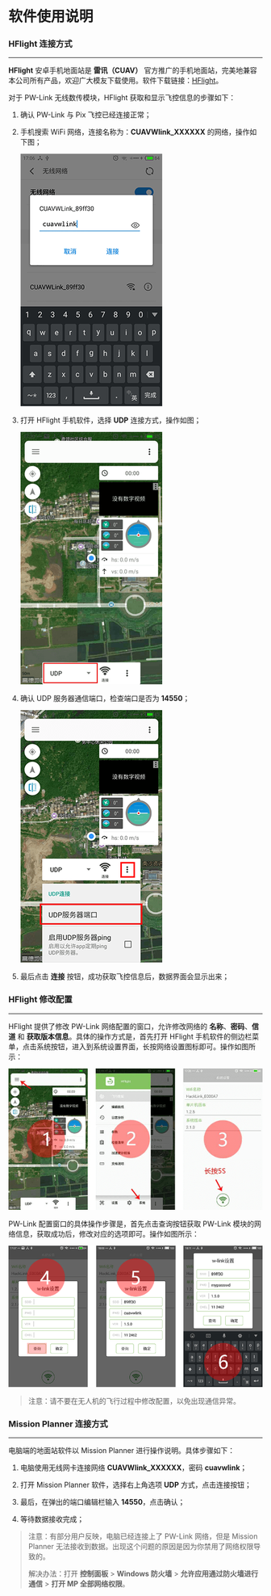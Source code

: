 # 软件使用说明

### HFlight 连接方式

---

**HFlight** 安卓手机地面站是 **雷讯（CUAV）** 官方推广的手机地面站，完美地兼容本公司所有产品，欢迎广大模友下载使用。软件下载链接：[HFlight](http://fw.cuav.net/apk/HFlight.apk)。

对于 PW-Link 无线数传模块，HFlight 获取和显示飞控信息的步骤如下：

1. 确认 PW-Link 与 Pix 飞控已经连接正常；

2. 手机搜索 WiFi 网络，连接名称为：**CUAVWlink\_XXXXXX** 的网络，操作如下图；

   ![](images/pwlink-net-connected.png)

3. 打开 HFlight 手机软件，选择 **UDP** 连接方式，操作如图；

   ![](images/pwlink-connected-type.png)

4. 确认 UDP 服务器通信端口，检查端口是否为 **14550**；

   ![](/images/pwlink-udp-setting.png)

5. 最后点击 **连接** 按钮，成功获取飞控信息后，数据界面会显示出来；

### HFlight 修改配置

---

HFlight 提供了修改 PW-Link 网络配置的窗口，允许修改网络的 **名称**、**密码**、**信道** 和 **获取版本信息**。具体的操作方式是，首先打开 HFlight 手机软件的侧边栏菜单，点击系统按钮，进入到系统设置界面，长按网络设置图标即可。操作如图所示：

![](/images/pwlink-net-cfg1.png)

PW-Link 配置窗口的具体操作步骤是，首先点击查询按钮获取 PW-Link 模块的网络信息，获取成功后，修改对应的选项即可。操作如图所示：

![](/images/pwlink-net-cfg2.png)

> 注意：请不要在无人机的飞行过程中修改配置，以免出现通信异常。

### Mission Planner 连接方式

---

电脑端的地面站软件以 Mission Planner 进行操作说明。具体步骤如下：

1. 电脑使用无线网卡连接网络 **CUAVWlink\_XXXXXX**，密码 **cuavwlink**；

2. 打开 Mission Planner 软件，选择右上角选项 **UDP** 方式，点击连接按钮；

3. 最后，在弹出的端口编辑栏输入 **14550**，点击确认；

4. 等待数据接收完成；

> 注意：有部分用户反映，电脑已经连接上了 PW-Link 网络，但是 Mission Planner 无法接收到数据。出现这个问题的原因是因为你禁用了网络权限导致的。
>
> 解决办法：打开 **控制面板** &gt; **Windows 防火墙** &gt; **允许应用通过防火墙进行通信** &gt; **打开 MP 全部网络权限**。




